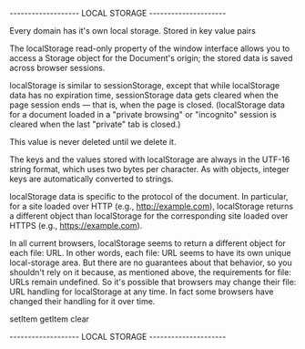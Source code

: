 ------------------- LOCAL STORAGE ---------------------


Every domain has it's own local storage.
Stored in key value pairs

The localStorage read-only property of the window interface allows you to access a Storage object for the Document's origin; the stored data is saved across browser sessions.

localStorage is similar to sessionStorage, except that while localStorage data has no expiration time, sessionStorage data gets cleared when the page session ends — that is, when the page is closed. (localStorage data for a document loaded in a "private browsing" or "incognito" session is cleared when the last "private" tab is closed.)

This value is never deleted until we delete it.

The keys and the values stored with localStorage are always in the UTF-16 string format, which uses two bytes per character. As with objects, integer keys are automatically converted to strings.

localStorage data is specific to the protocol of the document. In particular, for a site loaded over HTTP (e.g., http://example.com), localStorage returns a different object than localStorage for the corresponding site loaded over HTTPS (e.g., https://example.com).

In all current browsers, localStorage seems to return a different object for each file: URL. In other words, each file: URL seems to have its own unique local-storage area. But there are no guarantees about that behavior, so you shouldn't rely on it because, as mentioned above, the requirements for file: URLs remain undefined. So it's possible that browsers may change their file: URL handling for localStorage at any time. In fact some browsers have changed their handling for it over time.

setItem
getItem
clear

------------------- LOCAL STORAGE ---------------------
